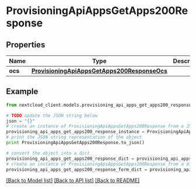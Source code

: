 # ProvisioningApiAppsGetApps200Response


## Properties
Name | Type | Description | Notes
------------ | ------------- | ------------- | -------------
**ocs** | [**ProvisioningApiAppsGetApps200ResponseOcs**](ProvisioningApiAppsGetApps200ResponseOcs.md) |  | 

## Example

```python
from nextcloud_client.models.provisioning_api_apps_get_apps200_response import ProvisioningApiAppsGetApps200Response

# TODO update the JSON string below
json = "{}"
# create an instance of ProvisioningApiAppsGetApps200Response from a JSON string
provisioning_api_apps_get_apps200_response_instance = ProvisioningApiAppsGetApps200Response.from_json(json)
# print the JSON string representation of the object
print ProvisioningApiAppsGetApps200Response.to_json()

# convert the object into a dict
provisioning_api_apps_get_apps200_response_dict = provisioning_api_apps_get_apps200_response_instance.to_dict()
# create an instance of ProvisioningApiAppsGetApps200Response from a dict
provisioning_api_apps_get_apps200_response_form_dict = provisioning_api_apps_get_apps200_response.from_dict(provisioning_api_apps_get_apps200_response_dict)
```
[[Back to Model list]](../README.md#documentation-for-models) [[Back to API list]](../README.md#documentation-for-api-endpoints) [[Back to README]](../README.md)


